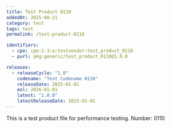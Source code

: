 ```yaml
---
title: Test Product 0110
addedAt: 2025-08-21
category: test
tags: test
permalink: /test-product-0110

identifiers:
  - cpe: cpe:2.3:a:testvendor:test_product_0110
  - purl: pkg:generic/test_product_0110@1.0.0

releases:
  - releaseCycle: "1.0"
    codename: "Test Codename 0110"
    releaseDate: 2025-01-01
    eol: 2026-01-01
    latest: "1.0.0"
    latestReleaseDate: 2025-01-01
---
```


This is a test product file for performance testing. Number: 0110
